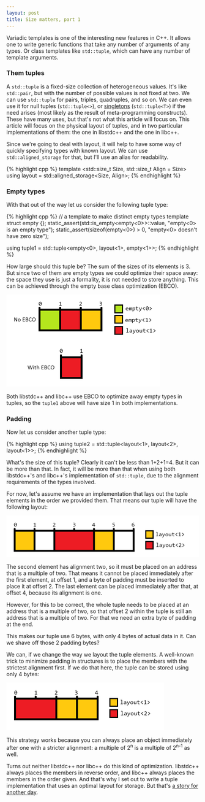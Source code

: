 ```yaml
---
layout: post
title: Size matters, part 1
---
```


Variadic templates is one of the interesting new features in C++. It allows one
to write generic functions that take any number of arguments of any types. Or
class templates like `std::tuple`, which can have any number of template
arguments.

### Them tuples

A `std::tuple` is a fixed-size collection of heterogeneous values. It's like
`std::pair`, but with the number of possible values is not fixed at two. We can
use `std::tuple` for pairs, triples, quadruples, and so on. We can even use it
for null tuples (`std::tuple<>`), or [singletons][singleton] (`std::tuple<T>`)
if the need arises (most likely as the result of meta-programming constructs).
These have many uses, but that's not what this article will focus on. This
article will focus on the physical layout of tuples, and in two particular
implementations of them: the one in libstdc++ and the one in libc++.

Since we're going to deal with layout, it will help to have some way of quickly
specifying types with known layout. We can use `std::aligned_storage` for that,
but I'll use an alias for readability.

{% highlight cpp %}
template <std::size_t Size, std::size_t Align = Size>
using layout = std::aligned_storage<Size, Align>;
{% endhighlight %}

### Empty types

With that out of the way let us consider the following tuple type:

{% highlight cpp %}
// a template to make distinct empty types
template <int> struct empty {};
static_assert(std::is_empty<empty<0>>::value, "empty<0> is an empty type");
static_assert(sizeof(empty<0>) > 0, "empty<0> doesn't have zero size");

using tuple1 = std::tuple<empty<0>, layout<1>, empty<1>>;
{% endhighlight %}

How large should this tuple be? The sum of the sizes of its elements is 3. But
since two of them are empty types we could optimize their space away: the space
they use is just a formality, it is not needed to store anything. This can be
achieved through the empty base class optimization (EBCO).

![Possible layouts for tuple1][tuple1 layout]

Both libstdc++ and libc++ use EBCO to optimize away empty types in tuples,
so the `tuple1` above will have size 1 in both implementations.

### Padding

Now let us consider another tuple type:

{% highlight cpp %}
using tuple2 = std::tuple<layout<1>, layout<2>, layout<1>>;
{% endhighlight %}

What's the size of this tuple? Clearly it can't be less than 1+2+1=4. But it can
be more than that. In fact, it will be more than that when using both
libstdc++'s and libc++'s implementation of `std::tuple`, due to the alignment
requirements of the types involved.

For now, let's assume we have an implementation that lays out the tuple elements
in the order we provided them. That means our tuple will have the following
layout:

![Possible layout for tuple2][tuple2 layout]

The second element has alignment two, so it must be placed on an address that is
a multiple of two. That means it cannot be placed immediately after the first
element, at offset 1, and a byte of padding must be inserted to place it at
offset 2. The last element can be placed immediately after that, at offset 4,
because its alignment is one.

However, for this to be correct, the whole tuple needs to be placed at an
address that is a multiple of two, so that offset 2 within the tuple is still an
address that is a multiple of two. For that we need an extra byte of padding at
the end.

This makes our tuple use 6 bytes, with only 4 bytes of actual data in it. Can we
shave off those 2 padding bytes?

We can, if we change the way we layout the tuple elements. A well-known trick to
minimize padding in structures is to place the members with the strictest
alignment first. If we do that here, the tuple can be stored using only 4 bytes:

![Optimal layout for tuple2][tuple2 optimal layout]

This strategy works because you can always place an object immediately after one
with a stricter alignment: a multiple of 2<sup>n</sup> is a multiple of
2<sup>n-1</sup> as well.

Turns out neither libstdc++ nor libc++ do this kind of optimization. libstdc++
always places the members in reverse order, and libc++ always places the members
in the order given. And that's why I set out to write a tuple implementation
that uses an optimal layout for storage. But that's [a story for another
day][next].

 [tuple1 layout]: /images/2012-07-06-optimal-tuple-i-01.png "Possible layouts for tuple1"
 [tuple2 layout]: /images/2012-07-06-optimal-tuple-i-02.png "Possible layout for tuple2"
 [tuple2 optimal layout]: /images/2012-07-06-optimal-tuple-i-03.png "Optimal layout for tuple2"

 [singleton]: http://en.wikipedia.org/wiki/Singleton_(mathematics) "A singleton is a 1-tuple"
 [next]: /2012/07/09/optimal-tuple-ii.html "To be continued..."

